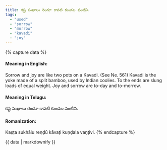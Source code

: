```yaml
---
title: కష్ట సుఖాలు రెండూ కావటి కుండల వంటివి.
tags:
  - "used"
  - "sorrow"
  - "morrow"
  - "kavadi"
  - "joy"
---
```


{% capture data %}
#### Meaning in English:
Sorrow and joy are like two pots on a Kavadi.
(See Ne. 561)
Kavadi is the yoke made of a split bamboo, used by lndian coolies. To the ends are slung loads of equal weight.
Joy and sorrow are to-day and to-morrow.

#### Meaning in Telugu:
కష్ట సుఖాలు రెండూ కావటి కుండల వంటివి.

#### Romanization:
Kaṣṭa sukhālu reṇḍū kāvaṭi kuṇḍala vaṇṭivi.
{% endcapture %}

{{ data | markdownify }}

